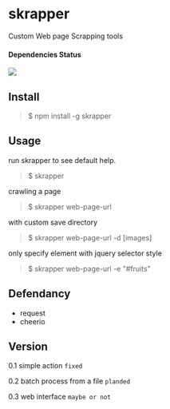 skrapper
========

Custom Web page Scrapping tools

#### Dependencies Status

![](https://david-dm.org/soomtong/skrapper.png)

## Install

> $ npm install -g skrapper

## Usage

run skrapper to see default help.

> $ skrapper

crawling a page

> $ skrapper web-page-url

with custom save directory

> $ skrapper web-page-url -d [images]

only specify element with jquery selector style

> $ skrapper web-page-url -e "#fruits"

## Defendancy

- request
- cheerio

## Version

0.1 simple action `fixed`

0.2 batch process from a file `planded`

0.3 web interface `maybe or not`
